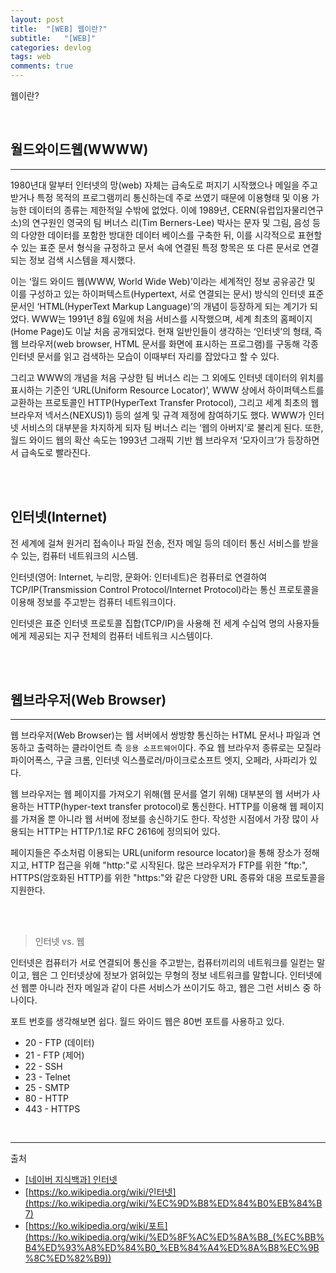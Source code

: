 ```yaml
---
layout: post
title:  "[WEB] 웹이란?"
subtitle:   "[WEB]"
categories: devlog
tags: web
comments: true
---
```


웹이란?

<br>


## 월드와이드웹(WWWW)
---

1980년대 말부터 인터넷의 망(web) 자체는 급속도로 퍼지기 시작했으나 메일을 주고받거나 특정 목적의 프로그램끼리 통신하는데 주로 쓰였기 때문에 이용형태 및 이용 가능한 데이터의 종류는 제한적일 수밖에 없었다. 이에 1989년, CERN(유럽입자물리연구소)의 연구원인 영국의 팀 버너스 리(Tim Berners-Lee) 박사는 문자 및 그림, 음성 등의 다양한 데이터를 포함한 방대한 데이터 베이스를 구축한 뒤, 이를 시각적으로 표현할 수 있는 표준 문서 형식을 규정하고 문서 속에 연결된 특정 항목은 또 다른 문서로 연결되는 정보 검색 시스템을 제시했다.

이는 ‘월드 와이드 웹(WWW, World Wide Web)’이라는 세계적인 정보 공유공간 및 이를 구성하고 있는 하이퍼텍스트(Hypertext, 서로 연결되는 문서) 방식의 인터넷 표준문서인 ‘HTML(HyperText Markup Language)’의 개념이 등장하게 되는 계기가 되었다. WWW는 1991년 8월 6일에 처음 서비스를 시작했으며, 세계 최초의 홈페이지(Home Page)도 이날 처음 공개되었다. 현재 일반인들이 생각하는 ‘인터넷’의 형태, 즉 웹 브라우저(web browser, HTML 문서를 화면에 표시하는 프로그램)를 구동해 각종 인터넷 문서를 읽고 검색하는 모습이 이때부터 자리를 잡았다고 할 수 있다.

그리고 WWW의 개념을 처음 구상한 팀 버너스 리는 그 외에도 인터넷 데이터의 위치를 표시하는 기준인 ‘URL(Uniform Resource Locator)’, WWW 상에서 하이퍼텍스트를 교환하는 프로토콜인 HTTP(HyperText Transfer Protocol), 그리고 세계 최초의 웹 브라우저 넥서스(NEXUS)1) 등의 설계 및 규격 제정에 참여하기도 했다. WWW가 인터넷 서비스의 대부분을 차지하게 되자 팀 버너스 리는 ‘웹의 아버지’로 불리게 된다. 또한, 월드 와이드 웹의 확산 속도는 1993년 그래픽 기반 웹 브라우저 ‘모자이크’가 등장하면서 급속도로 빨라진다.


<br><br>


## 인터넷(Internet)

전 세계에 걸쳐 원거리 접속이나 파일 전송, 전자 메일 등의 데이터 통신 서비스를 받을 수 있는, 컴퓨터 네트워크의 시스템.

인터넷(영어: Internet, 누리망, 문화어: 인터네트)은 컴퓨터로 연결하여 TCP/IP(Transmission Control Protocol/Internet Protocol)라는 통신 프로토콜을 이용해 정보를 주고받는 컴퓨터 네트워크이다.

인터넷은 표준 인터넷 프로토콜 집합(TCP/IP)을 사용해 전 세계 수십억 명의 사용자들에게 제공되는 지구 전체의 컴퓨터 네트워크 시스템이다. 

<br><br>


## 웹브라우저(Web Browser)
---

웹 브라우저(Web Browser)는 웹 서버에서 쌍방향 통신하는 HTML 문서나 파일과 연동하고 출력하는 클라이언트 측 `응용 소프트웨어`이다. 주요 웹 브라우저 종류로는 모질라 파이어폭스, 구글 크롬, 인터넷 익스플로러/마이크로소프트 엣지, 오페라, 사파리가 있다.


웹 브라우저는 웹 페이지를 가져오기 위해(웹 문서를 열기 위해) 대부분의 웹 서버가 사용하는 HTTP(hyper-text transfer protocol)로 통신한다. HTTP를 이용해 웹 페이지를 가져올 뿐 아니라 웹 서버에 정보를 송신하기도 한다. 작성한 시점에서 가장 많이 사용되는 HTTP는 HTTP/1.1로 RFC 2616에 정의되어 있다.

페이지들은 주소처럼 이용되는 URL(uniform resource locator)을 통해 장소가 정해지고, HTTP 접근을 위해 "http:"로 시작된다. 많은 브라우저가 FTP를 위한 "ftp:", HTTPS(암호화된 HTTP)를 위한 "https:"와 같은 다양한 URL 종류와 대응 프로토콜을 지원한다.

<br><br>


> 인터넷 vs. 웹

인터넷은 컴퓨터가 서로 연결되어 통신을 주고받는, 컴퓨터끼리의 네트워크를 일컫는 말이고, 웹은 그 인터넷상에 정보가 얽혀있는 무형의 정보 네트워크를 말합니다. 인터넷에선 웹뿐 아니라 전자 메일과 같이 다른 서비스가 쓰이기도 하고, 웹은 그런 서비스 중 하나이다.

포트 번호를 생각해보면 쉽다. 월드 와이드 웹은 80번 포트를 사용하고 있다.

- 20 - FTP (데이터)
- 21 - FTP (제어)
- 22 - SSH
- 23 - Telnet
- 25 - SMTP
- 80 - HTTP
- 443 - HTTPS

<br>

---
출처

+ [[네이버 지식백과] 인터넷](https://terms.naver.com/entry.nhn?docId=3573476&cid=59088&categoryId=59096) 
+ [https://ko.wikipedia.org/wiki/인터넷](https://ko.wikipedia.org/wiki/%EC%9D%B8%ED%84%B0%EB%84%B7)
+ [https://ko.wikipedia.org/wiki/포트](https://ko.wikipedia.org/wiki/%ED%8F%AC%ED%8A%B8_(%EC%BB%B4%ED%93%A8%ED%84%B0_%EB%84%A4%ED%8A%B8%EC%9B%8C%ED%82%B9))
